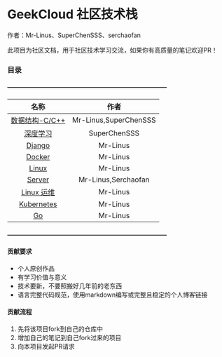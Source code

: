# GeekCloud 社区技术栈

作者：Mr-Linus、SuperChenSSS、serchaofan

此项目为社区文档，用于社区技术学习交流，如果你有高质量的笔记欢迎PR！

### 目录

#### ——————————————————————————

|                             名称                             |         作者          |
| :----------------------------------------------------------: | :-------------------: |
|             [数据结构-C/C++](./Data-Structure/)              | Mr-Linus,SuperChenSSS |
|                 [深度学习](./DeepLearning/)                  |     SuperChenSSS      |
|                     [Django](./Django/)                      |       Mr-Linus        |
|                     [Docker](./Docker/)                      |       Mr-Linus        |
|                      [Linux ](./Linux/)                      |       Mr-Linus        |
|                    [Server](./Server/)                       |Mr-Linus,Serchaofan     |
|            [Linux 运维](http://www.geekfan.top/)             |       Mr-Linus        |
| [Kubernetes ](https://note.run-linux.com/2018/07/17/K8S-InfoCollection/) |       Mr-Linus        |
|     [Go](https://note.run-linux.com/2018/09/09/Go-Primer/)     |       Mr-Linus        |
#### ——————————————————————————



#### 贡献要求

- 个人原创作品
- 有学习价值与意义
- 技术要新，不要照搬好几年前的老东西
- 语言完整代码规范，使用markdown编写或完整且稳定的个人博客链接



#### 贡献流程

1. 先将该项目fork到自己的仓库中
2. 增加自己的笔记到自己fork过来的项目
3. 向本项目发起PR请求
